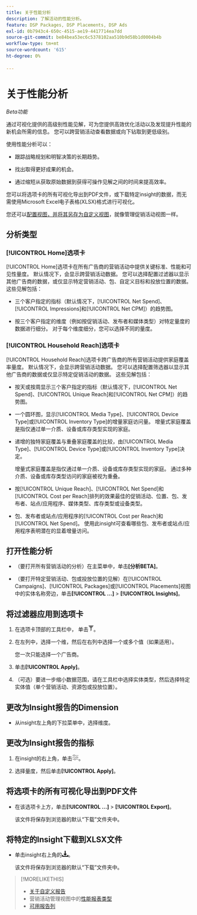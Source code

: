 ```yaml
---
title: 关于性能分析
description: 了解活动的性能分析。
feature: DSP Packages, DSP Placements, DSP Ads
exl-id: 0b7943c4-650c-4515-ae19-4417714ea7dd
source-git-commit: be84bea53ec6c5378102aa510b9d58b1d0004b4b
workflow-type: tm+mt
source-wordcount: '615'
ht-degree: 0%

---
```


# 关于性能分析

*Beta功能*

<!-- Edit title and metadata as necessary -->

通过可视化提供的高级别性能见解，可为您提供高效优化活动以及发现提升性能的新机会所需的信息。 您可以跨营销活动查看数据或向下钻取到更低级别。

使用性能分析可以：

* 跟踪战略规划和明智决策的长期趋势。

* 找出取得更好成果的机会。

* 通过缩短从获取原始数据到获得可操作见解之间的时间来提高效率。

您可以将选项卡的所有可视化导出到PDF文件，或下载特定insight的数据，而无需使用Microsoft Excel电子表格(XLSX)格式进行可视化。

您还可以[配置视图，并将其另存为自定义视图](/help/dsp/campaign-management/reports/campaign-data-views-manage.md)，就像管理促销活动视图一样。

## 分析类型

### [!UICONTROL Home]选项卡

[!UICONTROL Home]选项卡在所有广告商的营销活动<!-- active only? -->中提供关键标准、性能和可见性量度。 默认情况下，会显示跨营销活动数据。 您可以选择配置过滤器以显示其他广告商的数据，或仅显示特定营销活动<!-- active only? -->、包<!-- active only? -->、自定义目标和投放位置<!-- active only? -->的数据。 这些见解包括：

* 三个客户指定的指标（默认情况下，[!UICONTROL Net Spend]、[!UICONTROL Impressions]和[!UICONTROL Net CPM]）的趋势图。

* 按三个客户指定的维度（例如按促销活动、发布者和媒体类型）对特定量度的数据进行细分。 对于每个维度细分，您可以选择不同的量度。

### [!UICONTROL Household Reach]选项卡

[!UICONTROL Household Reach]选项卡跨广告商的所有营销活动<!-- active only? -->提供家庭覆盖率量度。 默认情况下，会显示跨营销活动数据。 您可以选择配置筛选器以显示其他广告商的数据或仅显示特定促销活动的数据<!-- active only? -->。 这些见解包括：

* 按天或按周显示三个客户指定的指标（默认情况下，[!UICONTROL Net Spend]、[!UICONTROL Unique Reach]和[!UICONTROL Net CPM]）的趋势图。

* 一个圆环图，显示[!UICONTROL Media Type]、[!UICONTROL Device Type]或[!UICONTROL Inventory Type]的增量家庭访问量。 增量式家庭覆盖是指仅通过单一介质、设备或库存类型实现的家庭。

* 递增的独特家庭覆盖与重叠家庭覆盖的比较，由[!UICONTROL Media Type]、[!UICONTROL Device Type]或[!UICONTROL Inventory Type]决定。

  增量式家庭覆盖是指仅通过单一介质、设备或库存类型实现的家庭。 通过多种介质、设备或库存类型访问的家庭被视为重叠。

* 按[!UICONTROL Unique Reach]、[!UICONTROL Net Spend]和[!UICONTROL Cost per Reach]排列的效果最佳的促销活动、位置、包、发布者、站点/应用程序、媒体类型、库存类型或设备类型。

* 包、发布者或站点/应用程序的[!UICONTROL Cost per Reach]和[!UICONTROL Net Spend]。 使用此insight可查看哪些包、发布者或站点/应用程序表明潜在的显着增量访问。

## 打开性能分析

* （要打开所有营销活动的分析）在主菜单中，单击&#x200B;**[分析BETA]**。

* （要打开特定营销活动、包或投放位置的见解）在[!UICONTROL Campaigns]、[!UICONTROL Packages]或[!UICONTROL Placements]视图中的实体名称旁边，单击&#x200B;**[!UICONTROL ...]** > **[!UICONTROL Insights]**。

## 将过滤器应用到选项卡

1. 在选项卡顶部的工具栏中，
单击![筛选器按钮](/help/dsp/assets/filter.png)。

1. 在左列中，选择一个维，然后在右列中选择一个或多个值（如果适用）。

   您一次只能选择一个广告商。

1. 单击&#x200B;**[!UICONTROL Apply]**。

1. （可选）要进一步缩小数据范围，请在工具栏中选择实体类型，然后选择特定实体值（单个营销活动、资源包或投放位置）。

## 更改为Insight报告的Dimension

* 从insight左上角的下拉菜单中，选择维度。

## 更改为Insight报告的指标

1. 在insight的右上角，单击![指标设置](/help/dsp/assets/metric-settings.png "指标设置")。

1. 选择量度，然后单击&#x200B;**[!UICONTROL Apply]**。

## 将选项卡的所有可视化导出到PDF文件

* 在该选项卡上方，单击&#x200B;**[!UICONTROL ...]** > **[!UICONTROL Export]**。

  该文件将保存到浏览器的默认“下载”文件夹中。

## 将特定的Insight下载到XLSX文件

* 单击insight右上角的![下载](/help/creative/assets/download.png "下载")。

  该文件将保存到浏览器的默认“下载”文件夹中。

>[!MORELIKETHIS]
>
>* [关于自定义报告](/help/dsp/reports/report-about.md)
>* 营销活动管理视图中的[性能报表类型](/help/dsp/campaign-management/reports/campaign-reports-about.md)
>* [可用报告列](/help/dsp/reports/report-columns.md)
